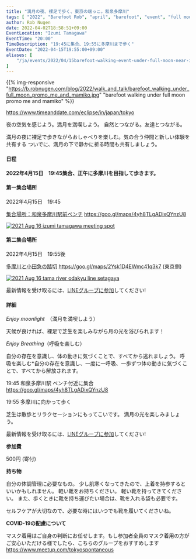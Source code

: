 ```yaml
---
title: "満月の夜、裸足で歩く、東京の端っこ。和泉多摩川"
tags: [ "2022", "Barefoot Rob", "april", "barefoot", "event", "full moon", "izumi-tamagawa", "riverside", "tamagawa", "walk", "はだし", "多摩川", "満月", "裸足のロブ" ]
author: Rob Nugen
date: 2022-04-02T18:58:51+09:00
EventLocation: "Izumi Tamagawa"
EventTime: "20:00"
TimeDescription: "19:45に集合、19:55に多摩川まで歩く"
EventDate: "2022-04-15T19:55:00+09:00"
aliases: [
    "/ja/events/2022/04/15barefoot-walking-event-under-full-moon-near-izumi-tamagawa",
]
---
```


{{% img-responsive "https://b.robnugen.com/blog/2022/walk_and_talk/barefoot_walking_under_full_moon_promo_me_and_mamiko.jpg" "barefoot walking under full moon promo me and mamiko" %}}

https://www.timeanddate.com/eclipse/in/japan/tokyo

夜の空気を感じよう。満月を満喫しよう。
自然とつながる。友達とつながる。

満月の夜に裸足で歩きながらおしゃべりを楽しむ。気の合う仲間と新しい体験を共有する
ついでに、満月の下で静かに祈る時間も共有しましょう。

#### 日程

**2022年4月15日　19:45集合、正午に多摩川を目指して歩きます。**

#### 第一集合場所

2022年4月15日　19:45

[集合場所：和泉多摩川駅前ベンチ](https://goo.gl/maps/4yh8TLgADixQYnzU8)
https://goo.gl/maps/4yh8TLgADixQYnzU8

[![2021 Aug 16 izumi tamagawa meeting spot](//b.robnugen.com/blog/2021/thumbs/2021_aug_16_izumi_tamagawa_meeting_spot.png)](//b.robnugen.com/blog/2021/2021_aug_16_izumi_tamagawa_meeting_spot.png)

#### 第二集合場所

2022年4月15日　19:55後

[多摩川と小田急の踏切](https://goo.gl/maps/2Ysk1D4EWmc41q3k7)
https://goo.gl/maps/2Ysk1D4EWmc41q3k7 (東京側)

[![2021 Aug 16 tama river odakyu line setagaya](//b.robnugen.com/blog/2021/thumbs/2021_aug_16_tama_river_odakyu_line_setagaya.png)](//b.robnugen.com/blog/2021/2021_aug_16_tama_river_odakyu_line_setagaya.png)

最新情報を受け取るには、[LINEグループに参加](/contact/)してください!

#### 詳細

*Enjoy moonlight*　（満月を満喫しよう）

天候が良ければ、裸足で芝生を楽しみながら月の光を浴びられます！

*Enjoy Breathing*（呼吸を楽しむ）

自分の存在を意識し、体の動きに気づくことで、すべてから逃れましょう。
呼吸を楽しむ*自分の存在を意識し、一度に一呼吸、一歩ずつ体の動きに気づくことで、すべてから解放されます。

19:45 和泉多摩川駅 ベンチ付近に集合 https://goo.gl/maps/4yh8TLgADixQYnzU8

19:55 多摩川に向かって歩く

芝生は散歩とリラクセーションにもってこいです。
満月の光を楽しみましょう。


最新情報を受け取るには、[LINEグループに参加](/contact/)してください!

**参加費**

500円 (寄付)

**持ち物**

自分の体調管理に必要なもの。
少し肌寒くなってきたので、上着を持参するといいかもしれません。
軽い靴をお持ちください。
軽い靴を持ってきてください。
また、歩くときに靴を持ち運びたい場合は、靴を入れる袋も必要です。

セルフケアが大切なので、必要な時にはいつでも靴を履いてくださいね。

**COVID-19の配慮について**

マスク着用はご自身の判断にお任せします。もし参加者全員のマスク着用の方がご安心いただける様でしたら、こちらのグループをおすすめします
https://www.meetup.com/tokyospontaneous
